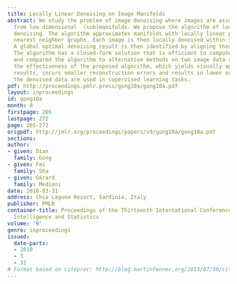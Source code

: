 ```yaml
---
title: Locally Linear Denoising on Image Manifolds
abstract: We study the problem of image denoising where images are assumed to be samples
  from low dimensional  (sub)manifolds. We propose the algorithm of locally linear
  denoising. The algorithm approximates manifolds with locally linear patches by constructing
  nearest neighbor graphs. Each image is then locally denoised within its neighborhoods.
  A global optimal denoising result is then identified by aligning those local estimates.
  The algorithm has a closed-form solution that is efficient to compute. We evaluated
  and compared the algorithm to alternative methods on two image data sets. We demonstrated
  the effectiveness of the proposed algorithm, which yields visually appealing denoising
  results, incurs smaller reconstruction errors and results in lower error rates when
  the denoised data are used in supervised learning tasks.
pdf: http://proceedings.pmlr.press/gong10a/gong10a.pdf
layout: inproceedings
id: gong10a
month: 0
firstpage: 265
lastpage: 272
page: 265-272
origpdf: http://jmlr.org/proceedings/papers/v9/gong10a/gong10a.pdf
sections: 
author:
- given: Dian
  family: Gong
- given: Fei
  family: Sha
- given: Gérard
  family: Medioni
date: 2010-03-31
address: Chia Laguna Resort, Sardinia, Italy
publisher: PMLR
container-title: Proceedings of the Thirteenth International Conference on Artificial
  Intelligence and Statistics
volume: '9'
genre: inproceedings
issued:
  date-parts:
  - 2010
  - 3
  - 31
# Format based on citeproc: http://blog.martinfenner.org/2013/07/30/citeproc-yaml-for-bibliographies/
---
```

